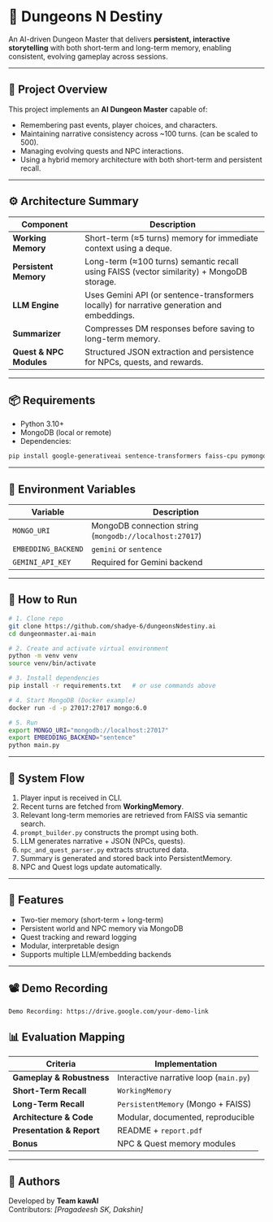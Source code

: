 # 🔮 Dungeons N Destiny 

An AI-driven Dungeon Master that delivers **persistent, interactive storytelling** with both short-term and long-term memory, enabling consistent, evolving gameplay across sessions.

---

## 🧭 Project Overview

This project implements an **AI Dungeon Master** capable of:
- Remembering past events, player choices, and characters.
- Maintaining narrative consistency across ~100 turns. (can be scaled to 500).
- Managing evolving quests and NPC interactions.
- Using a hybrid memory architecture with both short-term and persistent recall.

---

## ⚙️ Architecture Summary

| Component | Description |
|------------|-------------|
| **Working Memory** | Short-term (≈5 turns) memory for immediate context using a deque. |
| **Persistent Memory** | Long-term (≈100 turns) semantic recall using FAISS (vector similarity) + MongoDB storage. |
| **LLM Engine** | Uses Gemini API (or sentence-transformers locally) for narrative generation and embeddings. |
| **Summarizer** | Compresses DM responses before saving to long-term memory. |
| **Quest & NPC Modules** | Structured JSON extraction and persistence for NPCs, quests, and rewards. |

---

## 📦 Requirements

- Python 3.10+
- MongoDB (local or remote)
- Dependencies:

```bash
pip install google-generativeai sentence-transformers faiss-cpu pymongo numpy tqdm
```

---

## 🔑 Environment Variables

| Variable | Description |
|-----------|-------------|
| `MONGO_URI` | MongoDB connection string (`mongodb://localhost:27017`) |
| `EMBEDDING_BACKEND` | `gemini` or `sentence` |
| `GEMINI_API_KEY` | Required for Gemini backend |

---

## 🚀 How to Run

```bash
# 1. Clone repo
git clone https://github.com/shadye-6/dungeonsNdestiny.ai
cd dungeonmaster.ai-main

# 2. Create and activate virtual environment
python -m venv venv
source venv/bin/activate

# 3. Install dependencies
pip install -r requirements.txt   # or use commands above

# 4. Start MongoDB (Docker example)
docker run -d -p 27017:27017 mongo:6.0

# 5. Run
export MONGO_URI="mongodb://localhost:27017"
export EMBEDDING_BACKEND="sentence"
python main.py
```

---

## 🧠 System Flow

1. Player input is received in CLI.
2. Recent turns are fetched from **WorkingMemory**.
3. Relevant long-term memories are retrieved from FAISS via semantic search.
4. `prompt_builder.py` constructs the prompt using both.
5. LLM generates narrative + JSON (NPCs, quests).
6. `npc_and_quest_parser.py` extracts structured data.
7. Summary is generated and stored back into PersistentMemory.
8. NPC and Quest logs update automatically.

---

## 🧩 Features

- Two-tier memory (short-term + long-term)
- Persistent world and NPC memory via MongoDB
- Quest tracking and reward logging
- Modular, interpretable design
- Supports multiple LLM/embedding backends

---

## 📽️ Demo Recording
```
Demo Recording: https://drive.google.com/your-demo-link
```

## 📊 Evaluation Mapping

| Criteria | Implementation |
|-----------|----------------|
| **Gameplay & Robustness** | Interactive narrative loop (`main.py`) |
| **Short-Term Recall** | `WorkingMemory` |
| **Long-Term Recall** | `PersistentMemory` (Mongo + FAISS) |
| **Architecture & Code** | Modular, documented, reproducible |
| **Presentation & Report** | README + `report.pdf` |
| **Bonus** | NPC & Quest memory modules |

---

## 👥 Authors
Developed by **Team kawAI**  
Contributors: *[Pragadeesh SK, Dakshin]*
